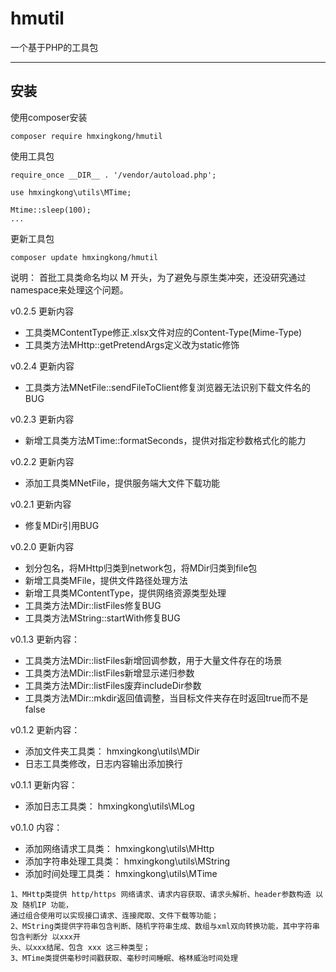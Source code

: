 # hmutil
一个基于PHP的工具包

-------------------------------------------------

## 安装

使用composer安装

~~~
composer require hmxingkong/hmutil
~~~

使用工具包
~~~
require_once __DIR__ . '/vendor/autoload.php';

use hmxingkong\utils\MTime;

Mtime::sleep(100);
...
~~~

更新工具包
~~~
composer update hmxingkong/hmutil
~~~


说明：
    首批工具类命名均以 M 开头，为了避免与原生类冲突，还没研究通过namespace来处理这个问题。
    
v0.2.5 更新内容
 + 工具类MContentType修正.xlsx文件对应的Content-Type(Mime-Type)
 + 工具类方法MHttp::getPretendArgs定义改为static修饰
    
v0.2.4 更新内容
 + 工具类方法MNetFile::sendFileToClient修复浏览器无法识别下载文件名的BUG
    
v0.2.3 更新内容
 + 新增工具类方法MTime::formatSeconds，提供对指定秒数格式化的能力
    
v0.2.2 更新内容
 + 添加工具类MNetFile，提供服务端大文件下载功能
    
v0.2.1 更新内容
 + 修复MDir引用BUG
    
v0.2.0 更新内容
 + 划分包名，将MHttp归类到network包，将MDir归类到file包
 + 新增工具类MFile，提供文件路径处理方法
 + 新增工具类MContentType，提供网络资源类型处理
 + 工具类方法MDir::listFiles修复BUG
 + 工具类方法MString::startWith修复BUG
  
v0.1.3 更新内容：
 + 工具类方法MDir::listFiles新增回调参数，用于大量文件存在的场景
 + 工具类方法MDir::listFiles新增显示递归参数
 + 工具类方法MDir::listFiles废弃includeDir参数
 + 工具类方法MDir::mkdir返回值调整，当目标文件夹存在时返回true而不是false
  
v0.1.2 更新内容：
 + 添加文件夹工具类： hmxingkong\utils\MDir
 + 日志工具类修改，日志内容输出添加换行
  
v0.1.1 更新内容：
 + 添加日志工具类： hmxingkong\utils\MLog
    
v0.1.0 内容：

 + 添加网络请求工具类： hmxingkong\utils\MHttp
 + 添加字符串处理工具类： hmxingkong\utils\MString
 + 添加时间处理工具类： hmxingkong\utils\MTime
    
~~~
1、MHttp类提供 http/https 网络请求、请求内容获取、请求头解析、header参数构造 以及 随机IP 功能，
通过组合使用可以实现接口请求、连接爬取、文件下载等功能；
2、MString类提供字符串包含判断、随机字符串生成、数组与xml双向转换功能，其中字符串包含判断分 以xxx开
头、以xxx结尾、包含 xxx 这三种类型；
3、MTime类提供毫秒时间戳获取、毫秒时间睡眠、格林威治时间处理
~~~